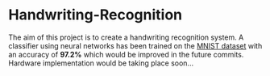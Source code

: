 # Handwriting-Recognition
The aim of this project is to create a handwriting recognition system. A classifier using neural networks has been trained on the [MNIST dataset](http://yann.lecun.com/exdb/mnist/) with an accuracy of **97.2%** which would be improved in the future commits. Hardware implementation would be taking place soon...
